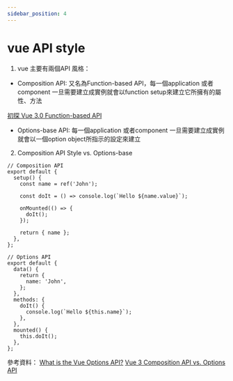 ```yaml
---
sidebar_position: 4
---
```


# vue API style
1. vue 主要有兩個API 風格：
  - Composition API: 又名為Function-based API，每一個application 或者component 一旦需要建立成實例就會以function setup來建立它所擁有的屬性、方法
  
  [初探 Vue 3.0 Function-based API](https://kuro.tw/posts/2019/08/06/初探-Vue-3-0-Function-based-API/)
  - Options-base API: 每一個application 或者component 一旦需要建立成實例就會以一個option object所指示的設定來建立

2. Composition API Style vs. Options-base

```
// Composition API
export default {
  setup() {
    const name = ref('John');
    
    const doIt = () => console.log(`Hello ${name.value}`);
    
    onMounted(() => {
      doIt();
    });
    
    return { name };
  },
};
```



```
// Options API
export default {
  data() {
    return {
      name: 'John',
    };
  },
  methods: {
    doIt() {
      console.log(`Hello ${this.name}`);
    },
  },
  mounted() {
    this.doIt();
  },
};
```



參考資料：
[What is the Vue Options API?](https://stackoverflow.com/questions/68986744/what-is-the-vue-options-api)
[Vue 3 Composition API vs. Options API](https://markus.oberlehner.net/blog/vue-3-composition-api-vs-options-api/)